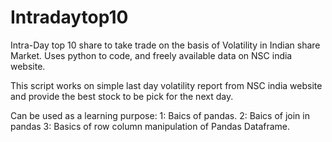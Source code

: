 # Intradaytop10

Intra-Day top 10 share to take trade on the basis of Volatility in Indian share Market.
Uses python to code, and freely available data on NSC india website.

This script works on simple last day volatility report from NSC india website and provide the best stock to be 
pick for the next day.

Can be used as a learning purpose:
1: Baics of pandas.
2: Baics of join in pandas
3: Basics of row column manipulation of Pandas Dataframe.
